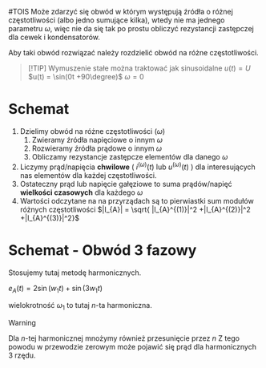 #TOIS
Może zdarzyć się obwód w którym występują źródła o różnej częstotliwości (albo jedno sumujące kilka), wtedy nie ma jednego parametru $\omega$, więc nie da się tak po prostu obliczyć rezystancji zastępczej dla cewek i kondensatorów. 

Aby taki obwód rozwiązać należy rozdzielić obwód na różne częstotliwości.

> [!TIP] Wymuszenie stałe można traktować jak sinusoidalne
> $u(t) = U$
> $u(t) = \sin(0t +90\degree)$
> $\omega = 0$

# Schemat
1. Dzielimy obwód na różne częstotliwości ($\omega$) 
	1. Zwieramy źródła napięciowe o innym $\omega$
	2. Rozwieramy źródła prądowe o innym $\omega$
	3. Obliczamy rezystancje zastępcze elementów dla danego $\omega$
2. Liczymy prąd/napięcia **chwilowe** ( $i^{(\omega)}(t)$ lub $u^{(\omega)}(t)$ ) dla interesujących nas elementów dla każdej częstotliwości.
3. Ostateczny prąd lub napięcie gałęziowe to suma prądów/napięć **wielkości czasowych** dla każdego $\omega$
4. Wartości odczytane na na przyrządach są to pierwiastki sum modułów różnych częstotliwości $|I_{A}| = \sqrt{ |I_{A}^{(1)}|^2 +|I_{A}^{(2)}|^2 +|I_{A}^{(3)}|^2}$

# Schemat - Obwód 3 fazowy
Stosujemy tutaj metodę harmonicznych.

$e_{A}(t) = 2\sin(w_{1}t) + \sin(3w_{1}t)$

wielokrotność $\omega_{1}$ to tutaj $n$-ta harmoniczna.
> [!WARNING]
> Dla $n$-tej harmonicznej mnożymy również przesunięcie przez $n$
> Z tego powodu w przewodzie zerowym może pojawić się prąd dla harmonicznych 3 rzędu.

